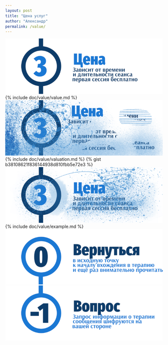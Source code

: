 ```yaml
---
layout: post
title: "Цена услуг"
author: "Александр"
permalink: /value/
---
```

![Psychotherapy for Russian-speaking IT professionals](/_img/3.png)
{% include doc/value/value.md %}
![Psychotherapy for Russian-speaking IT professionals](/_img/3-1.png)
{% include doc/value/valuation.md %}
{% gist b38108621f836144938d810fbb5e72e3 %}
![Psychotherapy for Russian-speaking IT professionals](/_img/3-2.png)
{% include doc/value/example.md %}
<a href="/">![Psychotherapy for Russian-speaking IT professionals](/_img/0.png)</a>
<a href="https://bit.ly/3yhBEb4" target=_blank>![Вопросы ответы для пациента психотерапевта](/_img/-1.png)</a>
